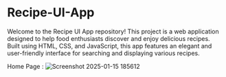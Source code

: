 # Recipe-UI-App
Welcome to the Recipe UI App repository! This project is a web application designed to help food enthusiasts discover and enjoy delicious recipes. Built using HTML, CSS, and JavaScript, this app features an elegant and user-friendly interface for searching and displaying various recipes.

Home Page :
![Screenshot 2025-01-15 185612](https://github.com/user-attachments/assets/e78c4272-0762-4974-9d69-71d7b29be077)
